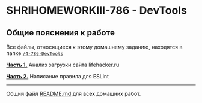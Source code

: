 # SHRIHOMEWORKIII-786 - DevTools

## Общие пояснения к работе

Все файлы, относящиеся к этому домашнему заданию, находятся в папке [`/4-786-DevTools`](./)

[__Часть 1.__](./websiteAnalisys/WebsiteAnalysis.md) Анализ загрузки сайта lifehacker.ru

[__Часть 2.__](./eslintRule/ESLintRule.md) Написание правила для ESLint

___

Общий файл [README.md](../README.md) для всех домашних работ.
